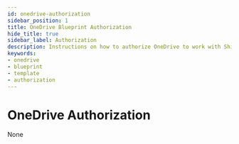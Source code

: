 ```yaml
---
id: onedrive-authorization
sidebar_position: 1
title: OneDrive Blueprint Authorization
hide_title: true
sidebar_label: Authorization
description: Instructions on how to authorize OneDrive to work with Shipyard's low-code OneDrive templates.
keywords:
- onedrive
- blueprint
- template
- authorization
---
```


# OneDrive Authorization
None
